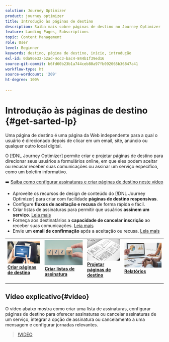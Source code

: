 ```yaml
---
solution: Journey Optimizer
product: journey optimizer
title: Introdução às páginas de destino
description: Saiba mais sobre páginas de destino no Journey Optimizer
feature: Landing Pages, Subscriptions
topic: Content Management
role: User
level: Beginner
keywords: destino, página de destino, início, introdução
exl-id: 0da96e32-52ad-4cc3-bac4-844b1f39ed16
source-git-commit: b6fd60b23b1a744ceb80a97fb092065b36847a41
workflow-type: ht
source-wordcount: '209'
ht-degree: 100%

---
```


# Introdução às páginas de destino {#get-sarted-lp}

Uma página de destino é uma página da Web independente para a qual o usuário é direcionado depois de clicar em um email, site, anúncio ou qualquer outro local digital.

O [!DNL Journey Optimizer] permite criar e projetar páginas de destino para direcionar seus usuários a formulários online, em que eles podem aceitar ou recusar receber suas comunicações ou assinar um serviço específico, como um boletim informativo.

➡️ [Saiba como configurar assinaturas e criar páginas de destino neste vídeo](#video)

* Aproveite os recursos de design de conteúdo do [!DNL Journey Optimizer] para criar com facilidade **páginas de destino responsivas**.
* Configure **fluxos de aceitação e recusa** de forma rápida e fácil.
* Criar listas de assinaturas para permitir que usuários **assinem um serviço**. [Leia mais](lp-use-cases.md#subscription-to-a-service)
* Forneça aos destinatários a **capacidade de cancelar inscrição** ao receber suas comunicações. [Leia mais](lp-use-cases.md#opt-out)
* Envie um **email de confirmação** após a aceitação ou recusa. [Leia mais](lp-use-cases.md#send-confirmation-email)

<table style="table-layout:fixed"><tr style="border: 0;">
<td>
<a href="create-lp.md">
<img alt="Cliente potencial" src="../assets/do-not-localize/lp-subscription.jpeg">
</a>
<div><a href="create-lp.md"><strong>Criar páginas de destino</strong>
</div>
<p>
</td>
<td>
<a href="subscription-list.md">
<img alt="Pouco frequentes" src="../assets/do-not-localize/lp-list.jpg">
</a>
<div>
<a href="subscription-list.md"><strong>Criar listas de assinatura</strong></a>
</div>
<p></td>
<td>
<a href="design-lp.md">
<img alt="Validação" src="../assets/do-not-localize/lp-design.jpg">
</a>
<div>
<a href="design-lp.md"><strong>Projetar páginas de destino</strong></a>
</div>
<p>
</td>
<td>
<a href="../reports/lp-report-live.md">
<img alt="Validação" src="../assets/do-not-localize/lp-reporting.jpg">
</a>
<div>
<a href="../reports/lp-report-live.md"><strong>Relatórios</strong></a>
</div>
<p>
</td>
</tr></table>

## Vídeo explicativo{#video}

O vídeo abaixo mostra como criar uma lista de assinaturas, configurar páginas de destino para oferecer assinaturas ou cancelar assinaturas de um serviço, integrar a opção de assinatura ou cancelamento a uma mensagem e configurar jornadas relevantes.

>[!VIDEO](https://video.tv.adobe.com/v/344402?quality=12&learn=on&captions=por_br)